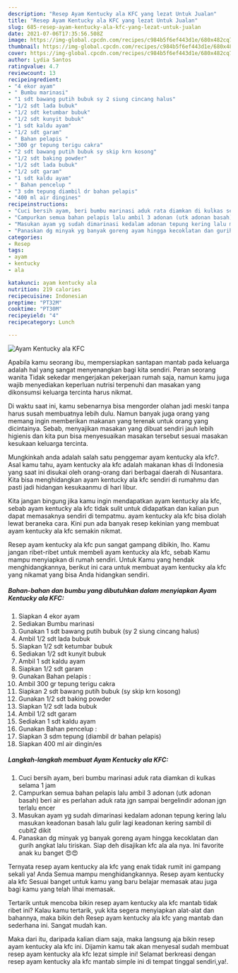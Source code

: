```yaml
---
description: "Resep Ayam Kentucky ala KFC yang lezat Untuk Jualan"
title: "Resep Ayam Kentucky ala KFC yang lezat Untuk Jualan"
slug: 685-resep-ayam-kentucky-ala-kfc-yang-lezat-untuk-jualan
date: 2021-07-06T17:35:56.508Z
image: https://img-global.cpcdn.com/recipes/c984b5f6ef443d1e/680x482cq70/ayam-kentucky-ala-kfc-foto-resep-utama.jpg
thumbnail: https://img-global.cpcdn.com/recipes/c984b5f6ef443d1e/680x482cq70/ayam-kentucky-ala-kfc-foto-resep-utama.jpg
cover: https://img-global.cpcdn.com/recipes/c984b5f6ef443d1e/680x482cq70/ayam-kentucky-ala-kfc-foto-resep-utama.jpg
author: Lydia Santos
ratingvalue: 4.7
reviewcount: 13
recipeingredient:
- "4 ekor ayam"
- " Bumbu marinasi"
- "1 sdt bawang putih bubuk sy 2 siung cincang halus"
- "1/2 sdt lada bubuk"
- "1/2 sdt ketumbar bubuk"
- "1/2 sdt kunyit bubuk"
- "1 sdt kaldu ayam"
- "1/2 sdt garam"
- " Bahan pelapis "
- "300 gr tepung terigu cakra"
- "2 sdt bawang putih bubuk sy skip krn kosong"
- "1/2 sdt baking powder"
- "1/2 sdt lada bubuk"
- "1/2 sdt garam"
- "1 sdt kaldu ayam"
- " Bahan pencelup "
- "3 sdm tepung diambil dr bahan pelapis"
- "400 ml air dingines"
recipeinstructions:
- "Cuci bersih ayam, beri bumbu marinasi aduk rata diamkan di kulkas selama 1 jam"
- "Campurkan semua bahan pelapis lalu ambil 3 adonan (utk adonan basah) beri air es perlahan aduk rata jgn sampai bergelindir adonan jgn terlalu encer"
- "Masukan ayam yg sudah dimarinasi kedalam adonan tepung kering lalu masukan keadonan basah lalu gulir lagi keadonan kering sambil di cubit2 dikit"
- "Panaskan dg minyak yg banyak goreng ayam hingga kecoklatan dan gurih angkat lalu tiriskan. Siap deh disajikan kfc ala ala nya. Ini favorite anak ku banget 😍😍"
categories:
- Resep
tags:
- ayam
- kentucky
- ala

katakunci: ayam kentucky ala 
nutrition: 219 calories
recipecuisine: Indonesian
preptime: "PT32M"
cooktime: "PT30M"
recipeyield: "4"
recipecategory: Lunch

---
```



![Ayam Kentucky ala KFC](https://img-global.cpcdn.com/recipes/c984b5f6ef443d1e/680x482cq70/ayam-kentucky-ala-kfc-foto-resep-utama.jpg)

Apabila kamu seorang ibu, mempersiapkan santapan mantab pada keluarga adalah hal yang sangat menyenangkan bagi kita sendiri. Peran seorang  wanita Tidak sekedar mengerjakan pekerjaan rumah saja, namun kamu juga wajib menyediakan keperluan nutrisi terpenuhi dan masakan yang dikonsumsi keluarga tercinta harus nikmat.

Di waktu  saat ini, kamu sebenarnya bisa mengorder olahan jadi meski tanpa harus susah membuatnya lebih dulu. Namun banyak juga orang yang memang ingin memberikan makanan yang terenak untuk orang yang dicintainya. Sebab, menyajikan masakan yang dibuat sendiri jauh lebih higienis dan kita pun bisa menyesuaikan masakan tersebut sesuai masakan kesukaan keluarga tercinta. 



Mungkinkah anda adalah salah satu penggemar ayam kentucky ala kfc?. Asal kamu tahu, ayam kentucky ala kfc adalah makanan khas di Indonesia yang saat ini disukai oleh orang-orang dari berbagai daerah di Nusantara. Kita bisa menghidangkan ayam kentucky ala kfc sendiri di rumahmu dan pasti jadi hidangan kesukaanmu di hari libur.

Kita jangan bingung jika kamu ingin mendapatkan ayam kentucky ala kfc, sebab ayam kentucky ala kfc tidak sulit untuk didapatkan dan kalian pun dapat memasaknya sendiri di tempatmu. ayam kentucky ala kfc bisa diolah lewat beraneka cara. Kini pun ada banyak resep kekinian yang membuat ayam kentucky ala kfc semakin nikmat.

Resep ayam kentucky ala kfc pun sangat gampang dibikin, lho. Kamu jangan ribet-ribet untuk membeli ayam kentucky ala kfc, sebab Kamu mampu menyiapkan di rumah sendiri. Untuk Kamu yang hendak menghidangkannya, berikut ini cara untuk membuat ayam kentucky ala kfc yang nikamat yang bisa Anda hidangkan sendiri.

<!--inarticleads1-->

##### Bahan-bahan dan bumbu yang dibutuhkan dalam menyiapkan Ayam Kentucky ala KFC:

1. Siapkan 4 ekor ayam
1. Sediakan  Bumbu marinasi
1. Gunakan 1 sdt bawang putih bubuk (sy 2 siung cincang halus)
1. Ambil 1/2 sdt lada bubuk
1. Siapkan 1/2 sdt ketumbar bubuk
1. Sediakan 1/2 sdt kunyit bubuk
1. Ambil 1 sdt kaldu ayam
1. Siapkan 1/2 sdt garam
1. Gunakan  Bahan pelapis :
1. Ambil 300 gr tepung terigu cakra
1. Siapkan 2 sdt bawang putih bubuk (sy skip krn kosong)
1. Gunakan 1/2 sdt baking powder
1. Siapkan 1/2 sdt lada bubuk
1. Ambil 1/2 sdt garam
1. Sediakan 1 sdt kaldu ayam
1. Gunakan  Bahan pencelup :
1. Siapkan 3 sdm tepung (diambil dr bahan pelapis)
1. Siapkan 400 ml air dingin/es




<!--inarticleads2-->

##### Langkah-langkah membuat Ayam Kentucky ala KFC:

1. Cuci bersih ayam, beri bumbu marinasi aduk rata diamkan di kulkas selama 1 jam
1. Campurkan semua bahan pelapis lalu ambil 3 adonan (utk adonan basah) beri air es perlahan aduk rata jgn sampai bergelindir adonan jgn terlalu encer
1. Masukan ayam yg sudah dimarinasi kedalam adonan tepung kering lalu masukan keadonan basah lalu gulir lagi keadonan kering sambil di cubit2 dikit
1. Panaskan dg minyak yg banyak goreng ayam hingga kecoklatan dan gurih angkat lalu tiriskan. Siap deh disajikan kfc ala ala nya. Ini favorite anak ku banget 😍😍




Ternyata resep ayam kentucky ala kfc yang enak tidak rumit ini gampang sekali ya! Anda Semua mampu menghidangkannya. Resep ayam kentucky ala kfc Sesuai banget untuk kamu yang baru belajar memasak atau juga bagi kamu yang telah lihai memasak.

Tertarik untuk mencoba bikin resep ayam kentucky ala kfc mantab tidak ribet ini? Kalau kamu tertarik, yuk kita segera menyiapkan alat-alat dan bahannya, maka bikin deh Resep ayam kentucky ala kfc yang mantab dan sederhana ini. Sangat mudah kan. 

Maka dari itu, daripada kalian diam saja, maka langsung aja bikin resep ayam kentucky ala kfc ini. Dijamin kamu tak akan menyesal sudah membuat resep ayam kentucky ala kfc lezat simple ini! Selamat berkreasi dengan resep ayam kentucky ala kfc mantab simple ini di tempat tinggal sendiri,ya!.

